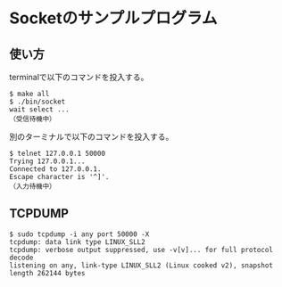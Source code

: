# Socketのサンプルプログラム

## 使い方

terminalで以下のコマンドを投入する。

```terminal
$ make all
$ ./bin/socket
wait select ...
（受信待機中）
```

別のターミナルで以下のコマンドを投入する。

```terminal
$ telnet 127.0.0.1 50000
Trying 127.0.0.1...
Connected to 127.0.0.1.
Escape character is '^]'.
（入力待機中）
```

## TCPDUMP

```console
$ sudo tcpdump -i any port 50000 -X
tcpdump: data link type LINUX_SLL2
tcpdump: verbose output suppressed, use -v[v]... for full protocol decode
listening on any, link-type LINUX_SLL2 (Linux cooked v2), snapshot length 262144 bytes
```
